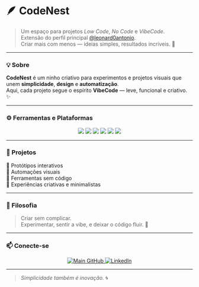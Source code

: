 # 🪶 CodeNest  

> Um espaço para projetos *Low Code*, *No Code* e *VibeCode*.  
> Extensão do perfil principal [@leonard0antonio](https://github.com/leonard0antonio).  
> Criar mais com menos — ideias simples, resultados incríveis. 🚀  

---

### 💡 Sobre  
**CodeNest** é um ninho criativo para experimentos e projetos visuais que unem **simplicidade**, **design** e **automatização**.  
Aqui, cada projeto segue o espírito **VibeCode** — leve, funcional e criativo. ✨  

---

### ⚙️ Ferramentas e Plataformas  
<div align="center">
  <img src="https://img.shields.io/badge/VibeCode-9C27B0?style=for-the-badge&logo=visualstudiocode&logoColor=white" />
  <img src="https://img.shields.io/badge/Low%20Code-4CAF50?style=for-the-badge&logo=codefactor&logoColor=white" />
  <img src="https://img.shields.io/badge/No%20Code-2196F3?style=for-the-badge&logo=notion&logoColor=white" />
  <img src="https://img.shields.io/badge/Automation-FF9800?style=for-the-badge&logo=zappier&logoColor=white" />
  <img src="https://img.shields.io/badge/Figma-F24E1E?style=for-the-badge&logo=figma&logoColor=white" />
  <img src="https://img.shields.io/badge/VS%20Code-007ACC?style=for-the-badge&logo=visual-studio-code&logoColor=white" />
</div>

---

### 📂 Projetos
🔹 Protótipos interativos  
🔹 Automações visuais  
🔹 Ferramentas sem código  
🔹 Experiências criativas e minimalistas  

---

### 🌈 Filosofia
> Criar sem complicar.  
> Experimentar, sentir a vibe, e deixar o código fluir. 💫  

---

### 📫 Conecte-se  
<div align="center">
  <a href="https://github.com/leonard0antonio">
    <img src="https://img.shields.io/badge/Main%20Profile-000000?style=for-the-badge&logo=github&logoColor=white" alt="Main GitHub" />
  </a>
  <a href="https://linkedin.com/in/leonardo-a-a063b519b">
    <img src="https://img.shields.io/badge/LinkedIn-0077B5?style=for-the-badge&logo=linkedin&logoColor=white" alt="LinkedIn" />
  </a>
</div>

---

> *Simplicidade também é inovação.* 🌀  
